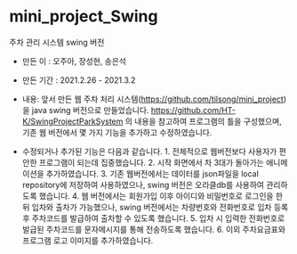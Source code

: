 # mini_project_Swing
주차 관리 시스템 swing 버전

- 만든 이 : 오주아, 장성현, 송은석

- 만든 기간 : 2021.2.26 - 2021.3.2

- 내용: 앞서 만든 웹 주차 처리 시스템(https://github.com/tilsong/mini_project)을 java swing 버전으로 만들었습니다.
      https://github.com/HT-K/SwingProjectParkSystem 의 내용을 참고하여 프로그램의 틀을 구성했으며,
      기존 웹 버전에서 몇 가지 기능을 추가하고 수정하였습니다.

- 수정되거나 추가된 기능은 다음과 같습니다.
      1. 전체적으로 웹버전보다 사용자가 편안한 프로그램이 되는데 집중했습니다.
      2. 시작 화면에서 차 3대가 돌아가는 애니메이션을 추가하였습니다.
      3. 기존 웹버전에서는 데이터를 json파일을 local repository에 저장하여 사용하였으나, swing 버전은 오라클db를 사용하여 관리하도록 했습니다.
      4. 웹 버전에서는 회원가입 이후 아이디와 비밀번호로 로그인을 한 뒤 입차와 출차가 가능했으나, swing 버전에서는 차량번호와 전화번호로 입차 등록 후 주차코드를 발급하여 출차할 수 있도록 했습니다.
      5. 입차 시 입력한 전화번호로 발급된 주차코드를 문자메시지를 통해 전송하도록 했습니다.
      6. 이외 주차요금표와 프로그램 로고 이미지를 추가하였습니다.
